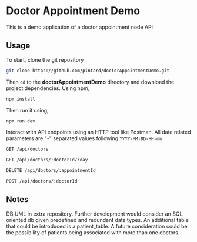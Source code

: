 # **Doctor Appointment Demo**

This is a demo application of a doctor appointment node API

## **Usage**

To start, clone the git repository

```zsh
git clone https://github.com/pintard/doctorAppointmentDemo.git
```

Then `cd` to the **doctorAppointmentDemo** directory and download the project dependencies. Using npm,

```zsh
npm install
```

Then run it using,

```zsh
npm run dev
```

Interact with API endpoints using an HTTP tool like Postman. All date related parameters are "-" separated values following `YYYY-MM-DD-HH-mm`

```txt
GET /api/doctors

GET /api/doctors/:doctorId/:day

DELETE /api/doctors/:appointmentId

POST /api/doctors/:doctorId
```
## **Notes**

DB UML in extra repository. Further development would consider an SQL oriented db given predefined and redundant data types. An additional table that could be introduced is a patient_table. A future consideration could be the possibility of patients being associated with more than one doctors.

